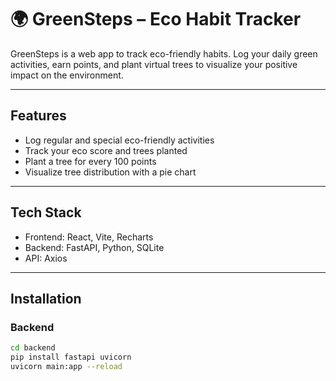 
# 🌍 GreenSteps – Eco Habit Tracker

GreenSteps is a web app to track eco-friendly habits. Log your daily green activities, earn points, and plant virtual trees to visualize your positive impact on the environment.

---

## Features

- Log regular and special eco-friendly activities
- Track your eco score and trees planted
- Plant a tree for every 100 points
- Visualize tree distribution with a pie chart

---

## Tech Stack

- Frontend: React, Vite, Recharts
- Backend: FastAPI, Python, SQLite
- API: Axios

---

## Installation

### Backend

```bash
cd backend
pip install fastapi uvicorn
uvicorn main:app --reload
